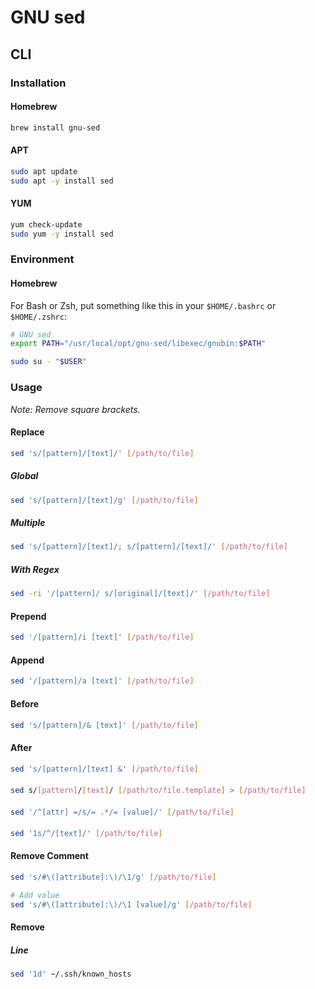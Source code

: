 # GNU sed

## CLI

### Installation

#### Homebrew

```sh
brew install gnu-sed
```

#### APT

```sh
sudo apt update
sudo apt -y install sed
```

#### YUM

```sh
yum check-update
sudo yum -y install sed
```

### Environment

#### Homebrew

For Bash or Zsh, put something like this in your `$HOME/.bashrc` or `$HOME/.zshrc`:

```sh
# GNU sed
export PATH="/usr/local/opt/gnu-sed/libexec/gnubin:$PATH"
```

```sh
sudo su - "$USER"
```

### Usage

*Note: Remove square brackets.*

#### Replace

```sh
sed 's/[pattern]/[text]/' [/path/to/file]
```

##### Global

```sh
sed 's/[pattern]/[text]/g' [/path/to/file]
```

##### Multiple

```sh
sed 's/[pattern]/[text]/; s/[pattern]/[text]/' [/path/to/file]
```

##### With Regex

```sh
sed -ri '/[pattern]/ s/[original]/[text]/' [/path/to/file]
```

#### Prepend

```sh
sed '/[pattern]/i [text]' [/path/to/file]
```

#### Append

```sh
sed '/[pattern]/a [text]' [/path/to/file]
```

#### Before

```sh
sed 's/[pattern]/& [text]' [/path/to/file]
```

#### After

```sh
sed 's/[pattern]/[text] &' [/path/to/file]
```

####

```sh
sed s/[pattern]/[text]/ [/path/to/file.template] > [/path/to/file]
```

####

```sh
sed '/^[attr] =/s/= .*/= [value]/' [/path/to/file]
```

####

```sh
sed '1s/^/[text]/' [/path/to/file]
```

#### Remove Comment

```sh
sed 's/#\([attribute]:\)/\1/g' [/path/to/file]

# Add value
sed 's/#\([attribute]:\)/\1 [value]/g' [/path/to/file]
```

#### Remove

##### Line

```sh
sed '1d' ~/.ssh/known_hosts
```
